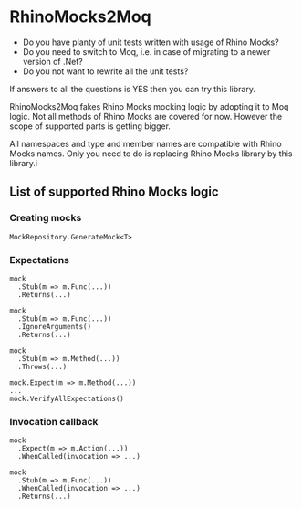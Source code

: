 # RhinoMocks2Moq

* Do you have planty of unit tests written with usage of Rhino Mocks?
* Do you need to switch to Moq, i.e. in case of migrating to a newer version of .Net?
* Do you not want to rewrite all the unit tests?

If answers to all the questions is YES then you can try this library. 

RhinoMocks2Moq fakes Rhino Mocks mocking logic by adopting it to Moq logic. Not all methods of Rhino Mocks are covered for now. However the scope of supported parts is getting bigger.

All namespaces and type and member names are compatible with Rhino Mocks names.
Only you need to do is replacing Rhino Mocks library by this library.i

## List of supported Rhino Mocks logic

### Creating mocks
```
MockRepository.GenerateMock<T>
```

### Expectations

```
mock
  .Stub(m => m.Func(...))
  .Returns(...)
```
```
mock
  .Stub(m => m.Func(...))
  .IgnoreArguments()
  .Returns(...)
```
```
mock
  .Stub(m => m.Method(...))
  .Throws(...)
```
```
mock.Expect(m => m.Method(...))
...
mock.VerifyAllExpectations()
```

### Invocation callback

```
mock
  .Expect(m => m.Action(...))
  .WhenCalled(invocation => ...)
```
```
mock
  .Stub(m => m.Func(...))
  .WhenCalled(invocation => ...)
  .Returns(...)
```